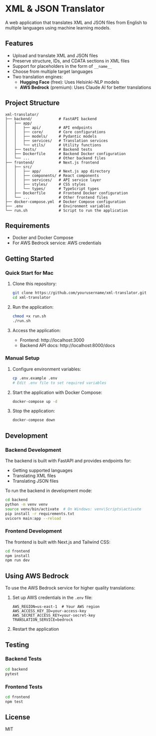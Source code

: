 # XML & JSON Translator

A web application that translates XML and JSON files from English to multiple languages using machine learning models.

## Features

- Upload and translate XML and JSON files
- Preserve structure, IDs, and CDATA sections in XML files
- Support for placeholders in the form of `__name__`
- Choose from multiple target languages
- Two translation engines:
  - **Hugging Face** (free): Uses Helsinki-NLP models
  - **AWS Bedrock** (premium): Uses Claude AI for better translations

## Project Structure

```
xml-translator/
├── backend/            # FastAPI backend
│   ├── app/
│   │   ├── api/        # API endpoints
│   │   ├── core/       # Core configurations
│   │   ├── models/     # Pydantic models
│   │   ├── services/   # Translation services
│   │   └── utils/      # Utility functions
│   ├── tests/          # Backend tests
│   ├── Dockerfile      # Backend Docker configuration
│   └── ...             # Other backend files
├── frontend/           # Next.js frontend
│   ├── src/
│   │   ├── app/        # Next.js app directory
│   │   ├── components/ # React components
│   │   ├── services/   # API service layer
│   │   ├── styles/     # CSS styles
│   │   └── types/      # TypeScript types
│   ├── Dockerfile      # Frontend Docker configuration
│   └── ...             # Other frontend files
├── docker-compose.yml  # Docker Compose configuration
├── .env                # Environment variables
└── run.sh              # Script to run the application
```

## Requirements

- Docker and Docker Compose
- For AWS Bedrock service: AWS credentials

## Getting Started

### Quick Start for Mac

1. Clone this repository:
   ```bash
   git clone https://github.com/yourusername/xml-translator.git
   cd xml-translator
   ```

2. Run the application:
   ```bash
   chmod +x run.sh
   ./run.sh
   ```

3. Access the application:
   - Frontend: http://localhost:3000
   - Backend API docs: http://localhost:8000/docs

### Manual Setup

1. Configure environment variables:
   ```bash
   cp .env.example .env
   # Edit .env file to set required variables
   ```

2. Start the application with Docker Compose:
   ```bash
   docker-compose up -d
   ```

3. Stop the application:
   ```bash
   docker-compose down
   ```

## Development

### Backend Development

The backend is built with FastAPI and provides endpoints for:
- Getting supported languages
- Translating XML files
- Translating JSON files

To run the backend in development mode:
```bash
cd backend
python -m venv venv
source venv/bin/activate  # On Windows: venv\Scripts\activate
pip install -r requirements.txt
uvicorn main:app --reload
```

### Frontend Development

The frontend is built with Next.js and Tailwind CSS:

```bash
cd frontend
npm install
npm run dev
```

## Using AWS Bedrock

To use the AWS Bedrock service for higher quality translations:

1. Set up AWS credentials in the `.env` file:
   ```
   AWS_REGION=us-east-1  # Your AWS region
   AWS_ACCESS_KEY_ID=your-access-key
   AWS_SECRET_ACCESS_KEY=your-secret-key
   TRANSLATION_SERVICE=bedrock
   ```

2. Restart the application

## Testing

### Backend Tests
```bash
cd backend
pytest
```

### Frontend Tests
```bash
cd frontend
npm test
```

## License

MIT